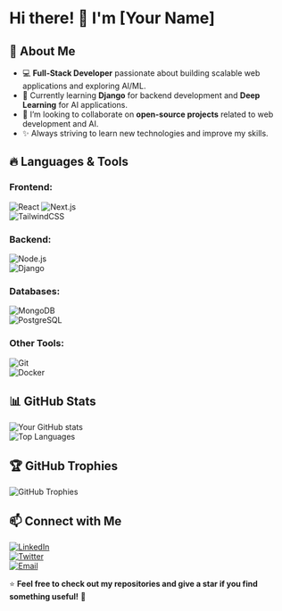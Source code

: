 # Hi there! 👋 I'm [Your Name]  

## 🚀 About Me

- 💻 **Full-Stack Developer** passionate about building scalable web applications and exploring AI/ML.  
- 🌱 Currently learning **Django** for backend development and **Deep Learning** for AI applications.  
- 🎯 I’m looking to collaborate on **open-source projects** related to web development and AI.  
- ✨ Always striving to learn new technologies and improve my skills.  

## 🔥 Languages & Tools

### **Frontend:**
![React](https://img.shields.io/badge/-React-61DAFB?style=for-the-badge&logo=react&logoColor=black) 
![Next.js](https://img.shields.io/badge/-Next.js-black?style=for-the-badge&logo=next.js)  
![TailwindCSS](https://img.shields.io/badge/-TailwindCSS-38B2AC?style=for-the-badge&logo=tailwind-css&logoColor=white)  

### **Backend:**
![Node.js](https://img.shields.io/badge/-Node.js-339933?style=for-the-badge&logo=node.js&logoColor=white)  
![Django](https://img.shields.io/badge/-Django-092E20?style=for-the-badge&logo=django&logoColor=white)  

### **Databases:**
![MongoDB](https://img.shields.io/badge/-MongoDB-47A248?style=for-the-badge&logo=mongodb&logoColor=white)  
![PostgreSQL](https://img.shields.io/badge/-PostgreSQL-316192?style=for-the-badge&logo=postgresql&logoColor=white)  

### **Other Tools:**
![Git](https://img.shields.io/badge/-Git-F05032?style=for-the-badge&logo=git&logoColor=white)  
![Docker](https://img.shields.io/badge/-Docker-2496ED?style=for-the-badge&logo=docker&logoColor=white)  

## 📊 GitHub Stats

![Your GitHub stats](https://github-readme-stats.vercel.app/api?username=your-github-username&show_icons=true&theme=radical)  
![Top Languages](https://github-readme-stats.vercel.app/api/top-langs/?username=your-github-username&layout=compact&theme=radical)  

## 🏆 GitHub Trophies
![GitHub Trophies](https://github-profile-trophy.vercel.app/?username=your-github-username&theme=radical&margin-w=15)  

## 📫 Connect with Me

[![LinkedIn](https://img.shields.io/badge/-LinkedIn-0077B5?style=for-the-badge&logo=linkedin&logoColor=white)](https://linkedin.com/in/your-profile)  
[![Twitter](https://img.shields.io/badge/-Twitter-1DA1F2?style=for-the-badge&logo=twitter&logoColor=white)](https://twitter.com/your-profile)  
[![Email](https://img.shields.io/badge/-Email-D14836?style=for-the-badge&logo=gmail&logoColor=white)](mailto:your-email@gmail.com)  

⭐ **Feel free to check out my repositories and give a star if you find something useful!** 🚀

